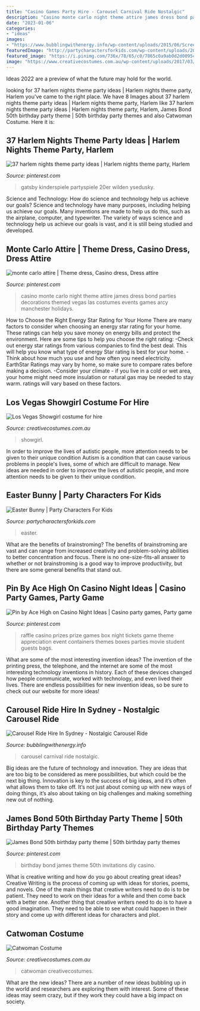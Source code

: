 ```yaml
---
title: "Casino Games Party Hire - Carousel Carnival Ride Nostalgic"
description: "Casino monte carlo night theme attire james dress bond parties decorations themed vegas las costumes events games arcy manchester holidays"
date: "2023-01-06"
categories:
- "ideas"
images:
- "https://www.bubblingwithenergy.info/wp-content/uploads/2015/06/Screen-Shot-2016-10-06-at-18.33.40-1024x684.png"
featuredImage: "http://partycharactersforkids.com/wp-content/uploads/2014/03/easter-bunny-for-hire-los-angeles-2.jpg"
featured_image: "https://i.pinimg.com/736x/78/65/c0/7865c0a9ab0d2d0095c88f498f10527f.jpg"
image: "https://www.creativecostumes.com.au/wp-content/uploads/2017/03/catwoman-768x1024.jpg"
---
```



Ideas 2022 are a preview of what the future may hold for the world.

	

		
looking for 37 harlem nights theme party ideas | Harlem nights theme party, Harlem you've came to the right place. We have 8 Images about 37 harlem nights theme party ideas | Harlem nights theme party, Harlem like 37 harlem nights theme party ideas | Harlem nights theme party, Harlem, James Bond 50th birthday party theme | 50th birthday party themes and also Catwoman Costume. Here it is:
		
    
## 37 Harlem Nights Theme Party Ideas | Harlem Nights Theme Party, Harlem

<img loading=lazy src="https://i.pinimg.com/736x/78/65/c0/7865c0a9ab0d2d0095c88f498f10527f.jpg" onerror="this.onerror=null;this.src='https://tse2.mm.bing.net/th?id=OIP.21MFsTOXlafvDI3bGvYR2QHaJ3&amp;pid=15.1';" alt="37 harlem nights theme party ideas | Harlem nights theme party, Harlem">

_Source: pinterest.com_

>gatsby kinderspiele partyspiele 20er wilden ysedusky. 

	

Science and Technology: How do science and technology help us achieve our goals?
Science and technology have many purposes, including helping us achieve our goals. Many inventions are made to help us do this, such as the airplane, computer, and typewriter. The variety of ways science and technology help us achieve our goals is vast, and it is still being studied and developed.

    
## Monte Carlo Attire | Theme Dress, Casino Dress, Dress Attire

<img loading=lazy src="https://i.pinimg.com/736x/42/f3/88/42f38875b2f95c08064675828125f64f--casino-night-silent-auction.jpg" onerror="this.onerror=null;this.src='https://tse4.mm.bing.net/th?id=OIP.PV7cZ32n5plUrXXt8xRR2gHaE7&amp;pid=15.1';" alt="monte carlo attire | Theme dress, Casino dress, Dress attire">

_Source: pinterest.com_

>casino monte carlo night theme attire james dress bond parties decorations themed vegas las costumes events games arcy manchester holidays. 

	

How to Choose the Right Energy Star Rating for Your Home
There are many factors to consider when choosing an energy star rating for your home. These ratings can help you save money on energy bills and protect the environment. Here are some tips to help you choose the right rating:
-Check out energy star ratings from various companies to find the best deal. This will help you know what type of energy Star rating is best for your home.
-Think about how much you use and how often you need electricity. EarthStar Ratings may vary by home, so make sure to compare rates before making a decision.
-Consider your climate - if you live in a cold or wet area, your home might need more insulation or natural gas may be needed to stay warm. ratings will vary based on these factors.

    
## Los Vegas Showgirl Costume For Hire

<img loading=lazy src="https://www.creativecostumes.com.au/wp-content/uploads/2014/07/RWP_192_web-768x1024.jpg" onerror="this.onerror=null;this.src='https://tse3.mm.bing.net/th?id=OIP.wHcUQ2hvfyQnNACXGfVtQQHaJ4&amp;pid=15.1';" alt="Los Vegas Showgirl costume for hire">

_Source: creativecostumes.com.au_

>showgirl. 

	

In order to improve the lives of autistic people, more attention needs to be given to their unique condition
Autism is a condition that can cause various problems in people's lives, some of which are difficult to manage. New ideas are needed in order to improve the lives of autistic people, and more attention needs to be given to their unique condition.

    
## Easter Bunny | Party Characters For Kids

<img loading=lazy src="http://partycharactersforkids.com/wp-content/uploads/2014/03/easter-bunny-for-hire-los-angeles-2.jpg" onerror="this.onerror=null;this.src='https://tse3.mm.bing.net/th?id=OIP.KbJbQY7V25U9FPYwygEljAHaFk&amp;pid=15.1';" alt="Easter Bunny | Party Characters For Kids">

_Source: partycharactersforkids.com_

>easter. 

	

What are the benefits of brainstroming?
The benefits of brainstroming are vast and can range from increased creativity and problem-solving abilities to better concentration and focus. There is no one-size-fits-all answer to whether or not brainstroming is a good way to improve productivity, but there are some general benefits that stand out.

    
## Pin By Ace High On Casino Night Ideas | Casino Party Games, Party Game

<img loading=lazy src="https://i.pinimg.com/736x/3d/5e/72/3d5e72286f76a447aa947693c8ea2acf--casino-theme-casino-party.jpg" onerror="this.onerror=null;this.src='https://tse4.mm.bing.net/th?id=OIP.ht4QDML_-MmH9Q_FP0SQUgHaE7&amp;pid=15.1';" alt="Pin by Ace High on Casino Night Ideas | Casino party games, Party game">

_Source: pinterest.com_

>raffle casino prizes prize games box night tickets game theme appreciation event containers themes boxes parties movie student guests bags. 

	

What are some of the most interesting invention ideas?
The invention of the printing press, the telephone, and the internet are some of the most interesting technology inventions in history. Each of these devices changed how people communicate, worked with technology, and even lived their lives. There are endless possibilities for new invention ideas, so be sure to check out our website for more ideas!

    
## Carousel Ride Hire In Sydney - Nostalgic Carousel Ride

<img loading=lazy src="https://www.bubblingwithenergy.info/wp-content/uploads/2015/06/Screen-Shot-2016-10-06-at-18.33.40-1024x684.png" onerror="this.onerror=null;this.src='https://tse2.mm.bing.net/th?id=OIP.q1YuLpNBME-2TZBRZJ6SIAHaE8&amp;pid=15.1';" alt="Carousel Ride Hire In Sydney - Nostalgic Carousel Ride">

_Source: bubblingwithenergy.info_

>carousel carnival ride nostalgic. 

	

Big ideas are the future of technology and innovation. They are ideas that are too big to be considered as mere possibilities, but which could be the next big thing. Innovation is key to the success of big ideas, and it’s often what allows them to take off. It’s not just about coming up with new ways of doing things, it’s also about taking on big challenges and making something new out of nothing.

    
## James Bond 50th Birthday Party Theme | 50th Birthday Party Themes

<img loading=lazy src="https://i.pinimg.com/736x/36/25/aa/3625aaee42967112e9ade8bb67615b34.jpg" onerror="this.onerror=null;this.src='https://tse4.mm.bing.net/th?id=OIP.HJRrzVQRLBPx-RUJ3sk_8QHaJ3&amp;pid=15.1';" alt="James Bond 50th birthday party theme | 50th birthday party themes">

_Source: pinterest.com_

>birthday bond james theme 50th invitations diy casino. 

	

What is creative writing and how do you go about creating great ideas?
Creative Writing is the process of coming up with ideas for stories, poems, and novels. One of the main things that creative writers need to do is to be patient. They need to work on their ideas for a while and then come back with a better one. Another thing that creative writers need to do is to have a good imagination. They need to be able to see what could happen in their story and come up with different ideas for characters and plot.

    
## Catwoman Costume

<img loading=lazy src="https://www.creativecostumes.com.au/wp-content/uploads/2017/03/catwoman-768x1024.jpg" onerror="this.onerror=null;this.src='https://tse4.mm.bing.net/th?id=OIP.xjtwiZiS2A5ziMRS11SnzgHaJ4&amp;pid=15.1';" alt="Catwoman Costume">

_Source: creativecostumes.com.au_

>catwoman creativecostumes. 

	

What are the new ideas?
There are a number of new ideas bubbling up in the world and researchers are exploring them with interest. Some of these ideas may seem crazy, but if they work they could have a big impact on society.

